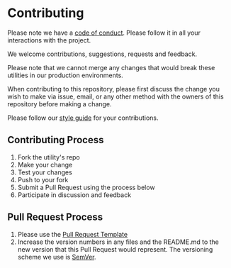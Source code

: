 # Contributing

Please note we have a [code of conduct](https://github.com/Enterprise-Group-Ltd/aws-autoscaling-update-ami/blob/master/CODE_OF_CONDUCT.md). Please follow it in all your interactions with the project. 

We welcome contributions, suggestions, requests and feedback.

Please note that we cannot merge any changes that would break these utilities in our production environments.  

When contributing to this repository, please first discuss the change you wish to make via issue, email, or any other method with the owners of this repository before making a change. 

Please follow our [style guide](https://github.com/Enterprise-Group-Ltd/aws-autoscaling-update-ami/blob/master/style/shell.md) for your contributions.


## Contributing Process

1. Fork the utility's repo   
2. Make your change  
3. Test your changes  
4. Push to your fork  
5. Submit a Pull Request using the process below  
6. Participate in discussion and feedback  


## Pull Request Process

1. Please use the [Pull Request Template](https://github.com/Enterprise-Group-Ltd/aws-autoscaling-update-ami/blob/master/PULL_REQUEST_TEMPLATE.md)  
2. Increase the version numbers in any files and the README.md to the new version that this Pull Request would represent. The versioning scheme we use is [SemVer](http://semver.org/).

